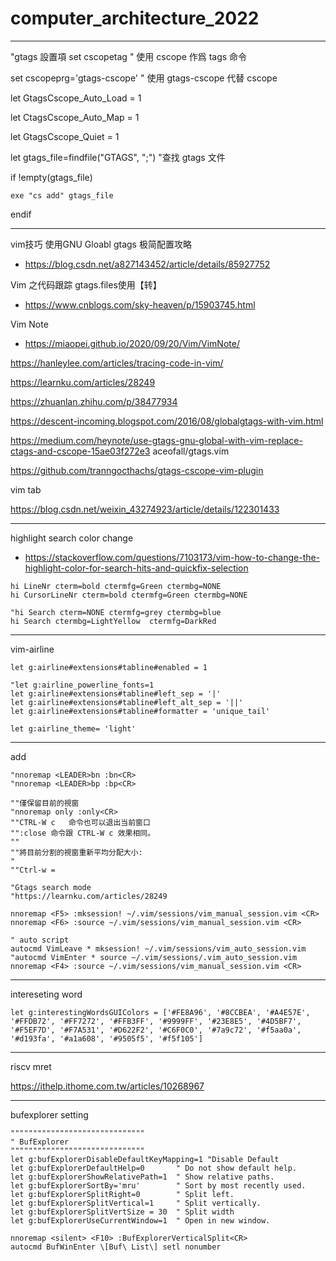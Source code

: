 # computer_architecture_2022

--------------------------
"gtags 設置項
set cscopetag " 使用 cscope 作爲 tags 命令

set cscopeprg='gtags-cscope' " 使用 gtags-cscope 代替 cscope


let GtagsCscope_Auto_Load = 1

let CtagsCscope_Auto_Map = 1

let GtagsCscope_Quiet = 1

let gtags_file=findfile("GTAGS", ";") "查找 gtags 文件

if !empty(gtags_file)

    exe "cs add" gtags_file

endif

-------------------------------------

vim技巧 使用GNU Gloabl gtags 极简配置攻略
* https://blog.csdn.net/a827143452/article/details/85927752

Vim 之代码跟踪 gtags.files使用【转】
* https://www.cnblogs.com/sky-heaven/p/15903745.html

Vim Note
* https://miaopei.github.io/2020/09/20/Vim/VimNote/

https://hanleylee.com/articles/tracing-code-in-vim/


https://learnku.com/articles/28249

https://zhuanlan.zhihu.com/p/38477934

https://descent-incoming.blogspot.com/2016/08/globalgtags-with-vim.html


https://medium.com/heynote/use-gtags-gnu-global-with-vim-replace-ctags-and-cscope-15ae03f272e3
aceofall/gtags.vim

https://github.com/tranngocthachs/gtags-cscope-vim-plugin


vim tab

https://blog.csdn.net/weixin_43274923/article/details/122301433

-------------------------

highlight search color change
* https://stackoverflow.com/questions/7103173/vim-how-to-change-the-highlight-color-for-search-hits-and-quickfix-selection

```
hi LineNr cterm=bold ctermfg=Green ctermbg=NONE
hi CursorLineNr cterm=bold ctermfg=Green ctermbg=NONE

"hi Search cterm=NONE ctermfg=grey ctermbg=blue
hi Search ctermbg=LightYellow  ctermfg=DarkRed
```

-------------------------------------
vim-airline
```
let g:airline#extensions#tabline#enabled = 1

"let g:airline_powerline_fonts=1
let g:airline#extensions#tabline#left_sep = '|'
let g:airline#extensions#tabline#left_alt_sep = '||'
let g:airline#extensions#tabline#formatter = 'unique_tail'

let g:airline_theme= 'light'
```

----------------------------------
add
```
"nnoremap <LEADER>bn :bn<CR>
"nnoremap <LEADER>bp :bp<CR>

""僅保留目前的視窗
"nnoremap only :only<CR>
""CTRL-W c   命令也可以退出当前窗口
"":close 命令跟 CTRL-W c 效果相同。
""
""將目前分割的視窗重新平均分配大小:
"
""Ctrl-w =

"Gtags search mode
"https://learnku.com/articles/28249

nnoremap <F5> :mksession! ~/.vim/sessions/vim_manual_session.vim <CR>
nnoremap <F6> :source ~/.vim/sessions/vim_manual_session.vim <CR>

" auto script
autocmd VimLeave * mksession! ~/.vim/sessions/vim_auto_session.vim
"autocmd VimEnter * source ~/.vim/sessions/.vim_auto_session.vim
nnoremap <F4> :source ~/.vim/sessions/vim_manual_session.vim <CR>

```
----------------------------------------
intereseting word 
```
let g:interestingWordsGUIColors = ['#FE8A96', '#8CCBEA', '#A4E57E', '#FFDB72', '#FF7272', '#FFB3FF', '#9999FF', '#23E8E5', '#4D5BF7', '#F5EF7D', '#F7A531', '#D622F2', '#C6F0C0', '#7a9c72', '#f5aa0a', '#d193fa', '#a1a608', '#9505f5', '#f5f105']
```


-------------------------------------------
riscv mret 

https://ithelp.ithome.com.tw/articles/10268967

-----------------------------------------
bufexplorer  setting

```
""""""""""""""""""""""""""""""
" BufExplorer
""""""""""""""""""""""""""""""
let g:bufExplorerDisableDefaultKeyMapping=1 "Disable Default
let g:bufExplorerDefaultHelp=0       " Do not show default help.
let g:bufExplorerShowRelativePath=1  " Show relative paths.
let g:bufExplorerSortBy='mru'        " Sort by most recently used.
let g:bufExplorerSplitRight=0        " Split left.
let g:bufExplorerSplitVertical=1     " Split vertically.
let g:bufExplorerSplitVertSize = 30  " Split width
let g:bufExplorerUseCurrentWindow=1  " Open in new window.

nnoremap <silent> <F10> :BufExplorerVerticalSplit<CR>
autocmd BufWinEnter \[Buf\ List\] setl nonumber 

```
